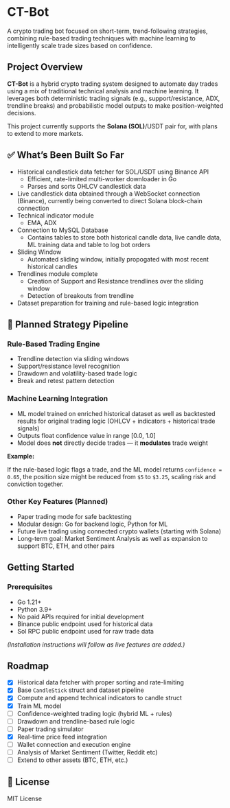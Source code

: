 # CT-Bot

A crypto trading bot focused on short-term, trend-following strategies, combining rule-based trading techniques with machine learning to intelligently scale trade sizes based on confidence.

## Project Overview

**CT-Bot** is a hybrid crypto trading system designed to automate day trades using a mix of traditional technical analysis and machine learning. It leverages both deterministic trading signals (e.g., support/resistance, ADX, trendline breaks) and probabilistic model outputs to make position-weighted decisions.

This project currently supports the **Solana (SOL)**/USDT pair for, with plans to extend to more markets.

## ✅ What’s Been Built So Far

- Historical candlestick data fetcher for SOL/USDT using Binance API
  - Efficient, rate-limited multi-worker downloader in Go
  - Parses and sorts OHLCV candlestick data
- Live candlestick data obtained through a WebSocket connection (Binance), currently being converted to direct Solana block-chain connection
- Technical indicator module
  - EMA, ADX
- Connection to MySQL Database
  - Contains tables to store both historical candle data, live candle data, ML training data and table to log bot orders
- Sliding Window
  - Automated sliding window, initially propogated with most recent historical candles
- Trendlines module complete
  - Creation of Support and Resistance trendlines over the sliding window
  - Detection of breakouts from trendline
- Dataset preparation for training and rule-based logic integration

## 📐 Planned Strategy Pipeline

### Rule-Based Trading Engine

- Trendline detection via sliding windows
- Support/resistance level recognition
- Drawdown and volatility-based trade logic
- Break and retest pattern detection

### Machine Learning Integration

- ML model trained on enriched historical dataset as well as backtested results for original trading logic (OHLCV + indicators + historical trade signals)
- Outputs float confidence value in range [0.0, 1.0]
- Model does **not** directly decide trades — it **modulates** trade weight

**Example:**

If the rule-based logic flags a trade, and the ML model returns `confidence = 0.65`, the position size might be reduced from `$5` to `$3.25`, scaling risk and conviction together.

### Other Key Features (Planned)

- Paper trading mode for safe backtesting
- Modular design: Go for backend logic, Python for ML
- Future live trading using connected crypto wallets (starting with Solana)
- Long-term goal: Market Sentiment Analysis as well as expansion to support BTC, ETH, and other pairs

## Getting Started

### Prerequisites

- Go 1.21+
- Python 3.9+
- No paid APIs required for initial development
- Binance public endpoint used for historical data
- Sol RPC public endpoint used for raw trade data

_(Installation instructions will follow as live features are added.)_

## Roadmap

- [x] Historical data fetcher with proper sorting and rate-limiting
- [x] Base `CandleStick` struct and dataset pipeline
- [x] Compute and append technical indicators to candle struct
- [x] Train ML model
- [ ] Confidence-weighted trading logic (hybrid ML + rules)
- [ ] Drawdown and trendline-based rule logic
- [ ] Paper trading simulator
- [x] Real-time price feed integration
- [ ] Wallet connection and execution engine
- [ ] Analysis of Market Sentiment (Twitter, Reddit etc)
- [ ] Extend to other assets (BTC, ETH, etc.)

## 📄 License

MIT License

